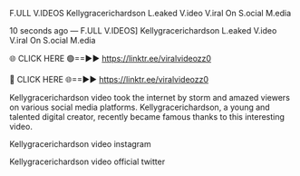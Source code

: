 F.ULL V.IDEOS Kellygracerichardson L.eaked V.ideo V.iral On S.ocial M.edia

10 seconds ago — F.ULL V.IDEOS] Kellygracerichardson L.eaked V.ideo V.iral On S.ocial M.edia

🌐 CLICK HERE 🟢==►► https://linktr.ee/viralvideozz0

🔴 CLICK HERE 🌐==►► https://linktr.ee/viralvideozz0

Kellygracerichardson video took the internet by storm and amazed viewers on various social media platforms. Kellygracerichardson, a young and talented digital creator, recently became famous thanks to this interesting video.

Kellygracerichardson video instagram

Kellygracerichardson video official twitter